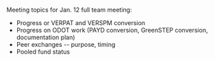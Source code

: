 Meeting topics for Jan. 12 full team meeting:
* Progress or VERPAT and VERSPM conversion
* Progress on ODOT work (PAYD conversion, GreenSTEP conversion, documentation plan)
* Peer exchanges -- purpose, timing
* Pooled fund status

